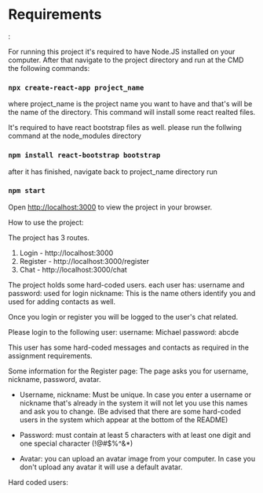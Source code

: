 
<h1>Requirements</h1>:

For running this project it's required to have Node.JS installed on your computer.
After that navigate to the project directory and run at the CMD the following commands:
### `npx create-react-app project_name`
where project_name is the project name you want to have and that's will be the name of the directory. This command will install some react realted files.

It's required to have react bootstrap files as well. please run the follwing command at the node_modules directory
### `npm install react-bootstrap bootstrap`

after it has finished, navigate back to project_name directory run
### `npm start`
Open [http://localhost:3000](http://localhost:3000) to view the project in your browser.


How to use the project:

The project has 3 routes.
1) Login - http://localhost:3000
2) Register - http://localhost:3000/register
3) Chat - http://localhost:3000/chat

The project holds some hard-coded users.
each user has:
username and password: used for login
nickname: This is the name others identify you and used for adding contacts as well.

Once you login or register you will be logged to the user's chat related.

Please login to the following user:
username: Michael
password: abcde

This user has some hard-coded messages and contacts as required in the assignment requirements.


Some information for the Register page:
The page asks you for username, nickname, password, avatar.

- Username, nickname: Must be unique. In case you enter a username or nickname that's already in the system it will not let you use this names and ask you to change. (Be advised that there are some hard-coded users in the system which appear at the bottom of the README)

- Password: must contain at least 5 characters with at least one digit and one special character     (!@#$%^&*)

- Avatar: you can upload an avatar image from your computer. In case you don't upload any avatar it will use a default avatar.


Hard coded users:


